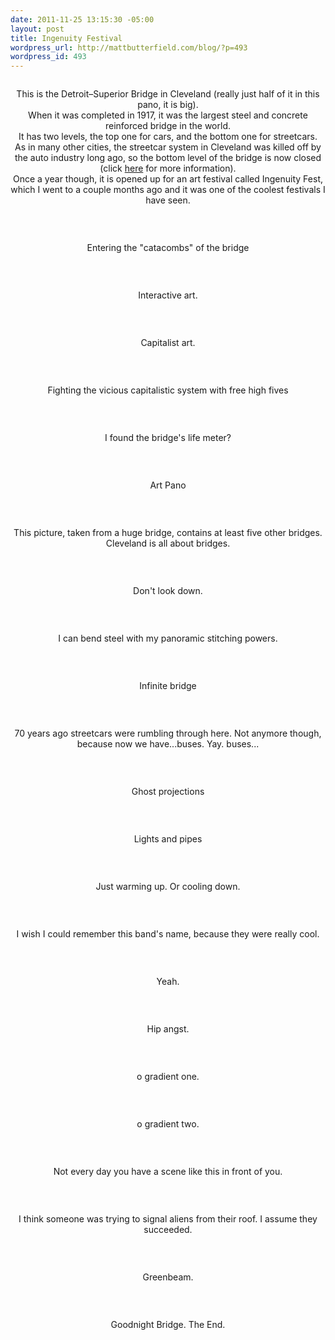 ```yaml
--- 
date: 2011-11-25 13:15:30 -05:00
layout: post
title: Ingenuity Festival
wordpress_url: http://mattbutterfield.com/blog/?p=493
wordpress_id: 493
---
```

<p style="text-align: center;"><img src="http://i.imgur.com/BskCg.jpg" alt="" /></p>
<p style="text-align: center;">This is the Detroit–Superior Bridge in Cleveland (really just half of it in this pano, it is big).<br />When it was completed in 1917, it was the largest steel and concrete reinforced bridge in the world.<br />It has two levels, the top one for cars, and the bottom one for streetcars.<br />As in many other cities, the streetcar system in Cleveland was killed off by the auto industry long ago, so the bottom level of the bridge is now closed (click <a href="http://en.wikipedia.org/wiki/General_Motors_streetcar_conspiracy" target="_blank">here</a> for more information).<br />Once a year though, it is opened up for an art festival called Ingenuity Fest, which I went to a couple months ago and it was one of the coolest festivals I have seen.</p>
<p><P align "left">&nbsp;</P></p>

<p style="text-align: center;"><img src="http://i.imgur.com/FGCeD.jpg" alt="" /></p>
<p style="text-align: center;">Entering the "catacombs" of the bridge</p>
<p><P align "left">&nbsp;</P></p>

<p style="text-align: center;"><img src="http://i.imgur.com/dMEPy.jpg" alt="" /></p>
<p style="text-align: center;">Interactive art.</p>
<p><P align "left">&nbsp;</P></p>

<p style="text-align: center;"><img src="http://i.imgur.com/s3kuy.jpg" alt="" /></p>
<p style="text-align: center;">Capitalist art.</p>
<p><P align "left">&nbsp;</P></p>

<p style="text-align: center;"><img src="http://i.imgur.com/ODg0q.jpg" alt="" /></p>
<p style="text-align: center;">Fighting the vicious capitalistic system with free high fives</p>
<p><P align "left">&nbsp;</P></p>

<p style="text-align: center;"><img src="http://i.imgur.com/laHoV.jpg" alt="" /></p>
<p style="text-align: center;">I found the bridge's life meter?</p>
<p><P align "left">&nbsp;</P></p>

<p style="text-align: center;"><img src="http://i.imgur.com/vOuAG.jpg" alt="" /></p>
<p style="text-align: center;">Art Pano</p>
<p><P align "left">&nbsp;</P></p>

<p style="text-align: center;"><img src="http://i.imgur.com/M4s9T.jpg" alt="" /></p>
<p style="text-align: center;">This picture, taken from a huge bridge, contains at least five other bridges.  Cleveland is all about bridges.</p>
<p><P align "left">&nbsp;</P></p>

<p style="text-align: center;"><img src="http://i.imgur.com/vZEXD.jpg" alt="" /></p>
<p style="text-align: center;">Don't look down.</p>
<p><P align "left">&nbsp;</P></p>

<p style="text-align: center;"><img src="http://i.imgur.com/7Z92C.jpg" alt="" /></p>
<p style="text-align: center;">I can bend steel with my panoramic stitching powers.</p>
<p><P align "left">&nbsp;</P></p>

<p style="text-align: center;"><img src="http://i.imgur.com/sL03y.jpg" alt="" /></p>
<p style="text-align: center;">Infinite bridge</p>
<p><P align "left">&nbsp;</P></p>

<p style="text-align: center;"><img src="http://i.imgur.com/cBSIS.jpg" alt="" /></p>
<p style="text-align: center;">70 years ago streetcars were rumbling through here.  Not anymore though, because now we have...buses.  Yay.  buses...</p>
<p><P align "left">&nbsp;</P></p>

<p style="text-align: center;"><img src="http://i.imgur.com/kcAgR.jpg" alt="" /></p>
<p style="text-align: center;">Ghost projections</p>
<p><P align "left">&nbsp;</P></p>

<p style="text-align: center;"><img src="http://i.imgur.com/B6Dyy.jpg" alt="" /></p>
<p style="text-align: center;">Lights and pipes</p>
<p><P align "left">&nbsp;</P></p>

<p style="text-align: center;"><img src="http://i.imgur.com/oYukz.jpg" alt="" /></p>
<p style="text-align: center;">Just warming up.  Or cooling down.</p>
<p><P align "left">&nbsp;</P></p>

<p style="text-align: center;"><img src="http://i.imgur.com/hh1oK.jpg" alt="" /></p>
<p style="text-align: center;">I wish I could remember this band's name, because they were really cool.</p>
<p><P align "left">&nbsp;</P></p>

<p style="text-align: center;"><img src="http://i.imgur.com/L6jZY.jpg" alt="" /></p>
<p style="text-align: center;">Yeah.</p>
<p><P align "left">&nbsp;</P></p>

<p style="text-align: center;"><img src="http://i.imgur.com/qjYGd.jpg" alt="" /></p>
<p style="text-align: center;">Hip angst.</p>
<p><P align "left">&nbsp;</P></p>

<p style="text-align: center;"><img src="http://i.imgur.com/z3RXe.jpg" alt="" /></p>
<p style="text-align: center;">o gradient one.</p>
<p><P align "left">&nbsp;</P></p>

<p style="text-align: center;"><img src="http://i.imgur.com/26LoG.jpg" alt="" /></p>
<p style="text-align: center;">o gradient two.</p>
<p><P align "left">&nbsp;</P></p>

<p style="text-align: center;"><img src="http://i.imgur.com/wMvqe.jpg" alt="" /></p>
<p style="text-align: center;">Not every day you have a scene like this in front of you.</p>
<p><P align "left">&nbsp;</P></p>

<p style="text-align: center;"><img src="http://i.imgur.com/itApN.jpg" alt="" /></p>
<p style="text-align: center;">I think someone was trying to signal aliens from their roof.  I assume they succeeded.</p>
<p><P align "left">&nbsp;</P></p>

<p style="text-align: center;"><img src="http://i.imgur.com/4hhwp.jpg" alt="" /></p>
<p style="text-align: center;">Greenbeam.</p>
<p><P align "left">&nbsp;</P></p>

<p style="text-align: center;"><img src="http://i.imgur.com/yLpgr.jpg" alt="" /></p>
<p style="text-align: center;">Goodnight Bridge.  The End.</p>
<p><P align "left">&nbsp;</P></p>
